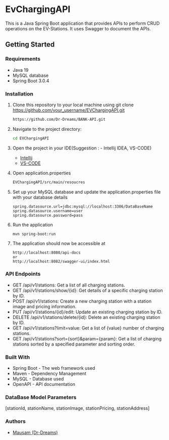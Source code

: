 # EvChargingAPI

This is a Java Spring Boot application that provides APIs to perform CRUD operations on the EV-Stations. It uses Swagger to document the APIs.

## Getting Started
### Requirements
- Java 19
- MySQL database
- Spring Boot 3.0.4
### Installation
1. Clone this repository to your local machine using git clone https://github.com/your_username/EVChargingAPI.git
    ```bash
    https://github.com/Dr-Dreams/BANK-API.git
    ```
2. Navigate to the project directory:
    ```bash
    cd EVChargingAPI
    ```
3. Open the project in your IDE(Suggestion : - Intellij IDEA, VS-CODE)
    
    - [Intellij](https://www.jetbrains.com/idea/download/#section=mac)
    - [VS-CODE](https://code.visualstudio.com/download)
    
4. Open application.properties
    ```bash
    EVChargingAPI/src/main/resoucres
    ```
5. Set up your MySQL database and update the application.properties file with your database details
    ```
    spring.datasource.url=jdbc:mysql://localhost:3306/DataBaseName
    spring.datasource.username=user
    spring.datasource.password=pass
    ```
6. Run the application
    ```
    mvn spring-boot:run
    ```
7. The application should now be accessible at 
    ```
    http://localhost:8080/api-docs
    or
    http://localhost:8082/swagger-ui/index.html
    ```
### API Endpoints
- GET /api/v1/stations: Get a list of all charging stations.
- GET /api/v1/stations/show/{id}: Get details of a specific charging station by ID.
- POST /api/v1/stations: Create a new charging station with a station image and pricing information.
- PUT /api/v1/stations/{id}/edit: Update an existing charging station by ID.
- DELETE /api/v1/stations/delete/{id}: Delete an existing charging station by ID.
- GET /api/v1/stations?limit=value: Get a list of {value} number of charging stations.
- GET /api/v1/stations?sort={sort}&param={param}: Get a list of charging stations sorted by a specified parameter and sorting order.
### Built With
- Spring Boot - The web framework used
- Maven - Dependency Management
- MySQL - Database used
- OpenAPI - API documentation
### DataBase Model Parameters
[stationId, stationName, stationImage, stationPricing, stationAddress]
### Authors
- [Mausam (Dr-Dreams)](https://github.com/Dr-Dreams)



